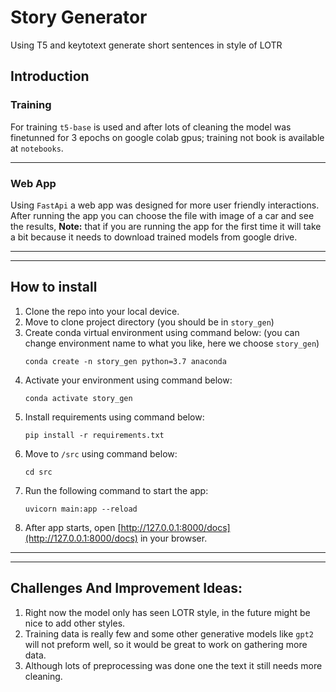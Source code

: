 # Story Generator
Using T5 and keytotext generate short sentences in style of LOTR

## Introduction 
### Training
For training `t5-base` is used and after lots of cleaning the model was finetunned for 3 epochs on google colab gpus; training not book is available at `notebooks`.

<hr>

### Web App
Using `FastApi` a web app was designed for more user friendly interactions. After running the app you can choose the file with image of a car and see the results, **Note:** that if you are running the app for the first time it will take a bit because it needs to download trained models from google drive.
<hr><hr>

## How to install
1. Clone the repo into your local device.
2. Move to clone project directory (you should be in `story_gen`)
3. Create conda virtual environment using command below: (you can change environment name to what you like, here we choose `story_gen`)
    ```
    conda create -n story_gen python=3.7 anaconda
    ```
4. Activate your environment using command below:
    ```
    conda activate story_gen
    ```
5. Install requirements using command below:
    ```
    pip install -r requirements.txt
    ```
6. Move to `/src` using command below:
    ```
    cd src
    ```
7. Run the following command to start the app:
    ```
    uvicorn main:app --reload
    ```
8. After app starts, open [http://127.0.0.1:8000/docs](http://127.0.0.1:8000/docs) in your browser.
<hr><hr>

## Challenges And Improvement Ideas:
1. Right now the model only has seen LOTR style, in the future might be nice to add other styles.
2. Training data is really few and some other generative models like `gpt2` will not preform well, so it would be great to work on gathering more data.
3. Although lots of preprocessing was done one the text it still needs more cleaning.
